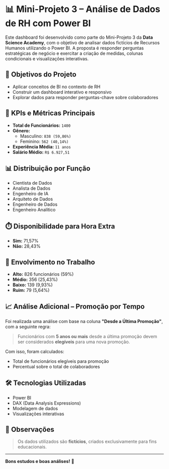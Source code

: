 # 📊 Mini-Projeto 3 – Análise de Dados de RH com Power BI

Este dashboard foi desenvolvido como parte do Mini-Projeto 3 da **Data Science Academy**, com o objetivo de analisar dados fictícios de Recursos Humanos utilizando o Power BI. A proposta é responder perguntas estratégicas de negócio e exercitar a criação de medidas, colunas condicionais e visualizações interativas.

## 🎯 Objetivos do Projeto

- Aplicar conceitos de BI no contexto de RH
- Construir um dashboard interativo e responsivo
- Explorar dados para responder perguntas-chave sobre colaboradores

## 📌 KPIs e Métricas Principais

- **Total de Funcionários:** `1400`
- **Gênero:**
  - Masculino: `838 (59,86%)`
  - Feminino: `562 (40,14%)`
- **Experiência Média:** `11 anos`
- **Salário Médio:** `R$ 6.927,51`

## 📊 Distribuição por Função

- Cientista de Dados
- Analista de Dados
- Engenheiro de IA
- Arquiteto de Dados
- Engenheiro de Dados
- Engenheiro Analítico

## ⏱️ Disponibilidade para Hora Extra

- **Sim:** 71,57%
- **Não:** 28,43%

## 🧠 Envolvimento no Trabalho

- **Alto:** 826 funcionários (59%)
- **Médio:** 356 (25,43%)
- **Baixo:** 139 (9,93%)
- **Ruim:** 79 (5,64%)

## 📈 Análise Adicional – Promoção por Tempo

Foi realizada uma análise com base na coluna **"Desde a Última Promoção"**, com a seguinte regra:

> Funcionários com **5 anos ou mais** desde a última promoção devem ser considerados **elegíveis** para uma nova promoção.

Com isso, foram calculados:
- Total de funcionários elegíveis para promoção
- Percentual sobre o total de colaboradores

## 🛠️ Tecnologias Utilizadas

- Power BI
- DAX (Data Analysis Expressions)
- Modelagem de dados
- Visualizações interativas

## 📎 Observações

> Os dados utilizados são **fictícios**, criados exclusivamente para fins educacionais.

---

**Bons estudos e boas análises!** 🚀
